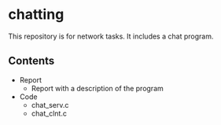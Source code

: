 # chatting
This repository is for network tasks. It includes a chat program.


## Contents
- Report
  - Report with a description of the program
- Code
  - chat_serv.c
  - chat_clnt.c